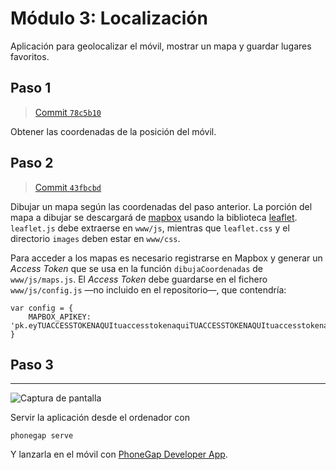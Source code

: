 # Módulo 3: Localización

Aplicación para geolocalizar el móvil, mostrar un mapa y guardar lugares favoritos.

## Paso 1

> [Commit `78c5b10`](https://github.com/pacoqueen/ejercicios_phonegap/tree/78c5b1029ca03a9102595c4bb00fd7d668f9bed4)

Obtener las coordenadas de la posición del móvil.

## Paso 2

> [Commit `43fbcbd`](https://github.com/pacoqueen/ejercicios_phonegap/tree/43fbcbd928b95e6e6ece5d307060af3df4f75f21)

Dibujar un mapa según las coordenadas del paso anterior. La porción del mapa a dibujar se descargará de [mapbox](http://www.mapbox.com/) usando la biblioteca [leaflet](http://leafletjs.com/examples/quick-start/). `leaflet.js` debe extraerse en `www/js`, mientras que `leaflet.css` y el directorio `images` deben estar en `www/css`.

Para acceder a los mapas es necesario registrarse en Mapbox y generar un _Access Token_ que se usa en la función `dibujaCoordenadas` de `www/js/maps.js`. El _Access Token_ debe guardarse en el fichero `www/js/config.js` —no incluido en el repositorio—, que contendría:

```
var config = {
    MAPBOX_APIKEY: 'pk.eyTUACCESSTOKENAQUItuaccesstokenaquiTUACCESSTOKENAQUItuaccesstokenaqui.Mlajkshdan'
}
```

## Paso 3

---

![Captura de pantalla](www/img/Screenshot_2017-09-15-15-30-05.png)

Servir la aplicación desde el ordenador con
```
phonegap serve
```
Y lanzarla en el móvil con [PhoneGap Developer App](http://docs.phonegap.com/getting-started/2-install-mobile-app/).

